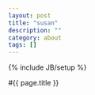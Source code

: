 ```yaml
---
layout: post
title: "susan"
description: ""
category: about
tags: []
---
```

{% include JB/setup %}


#{{ page.title }}
